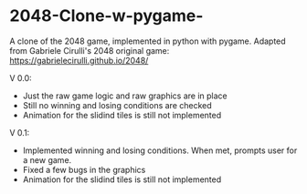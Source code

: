 # 2048-Clone-w-pygame-
A clone of the 2048 game, implemented in python with pygame.
Adapted from Gabriele Cirulli's 2048 original game: https://gabrielecirulli.github.io/2048/

V 0.0:
- Just the raw game logic and raw graphics are in place
- Still no winning and losing conditions are checked
- Animation for the slidind tiles is still not implemented

V 0.1:
- Implemented winning and losing conditions. When met, prompts user for a new game.
- Fixed a few bugs in the graphics
- Animation for the slidind tiles is still not implemented
